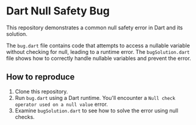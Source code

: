 # Dart Null Safety Bug

This repository demonstrates a common null safety error in Dart and its solution.

The `bug.dart` file contains code that attempts to access a nullable variable without checking for null, leading to a runtime error.  The `bugSolution.dart` file shows how to correctly handle nullable variables and prevent the error.

## How to reproduce

1. Clone this repository.
2. Run `bug.dart` using a Dart runtime. You'll encounter a `Null check operator used on a null value` error.
3. Examine `bugSolution.dart` to see how to solve the error using null checks.
